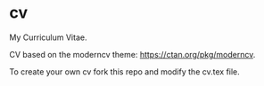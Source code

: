 # cv
My Curriculum Vitae.

CV based on the moderncv theme: https://ctan.org/pkg/moderncv.

To create your own cv fork this repo and modify the cv.tex file.
